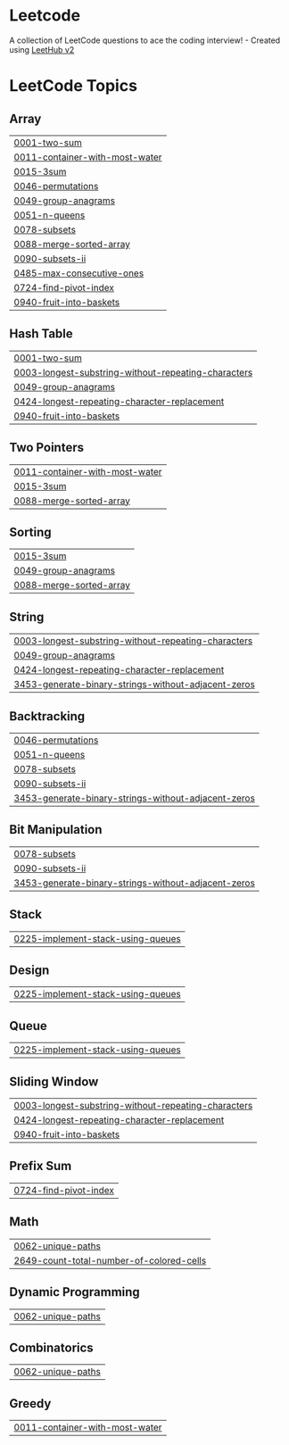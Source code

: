 # Leetcode
A collection of LeetCode questions to ace the coding interview! - Created using [LeetHub v2](https://github.com/arunbhardwaj/LeetHub-2.0)

<!---LeetCode Topics Start-->
# LeetCode Topics
## Array
|  |
| ------- |
| [0001-two-sum](https://github.com/Singhal-0507/Leetcode/tree/master/0001-two-sum) |
| [0011-container-with-most-water](https://github.com/Singhal-0507/Leetcode/tree/master/0011-container-with-most-water) |
| [0015-3sum](https://github.com/Singhal-0507/Leetcode/tree/master/0015-3sum) |
| [0046-permutations](https://github.com/Singhal-0507/Leetcode/tree/master/0046-permutations) |
| [0049-group-anagrams](https://github.com/Singhal-0507/Leetcode/tree/master/0049-group-anagrams) |
| [0051-n-queens](https://github.com/Singhal-0507/Leetcode/tree/master/0051-n-queens) |
| [0078-subsets](https://github.com/Singhal-0507/Leetcode/tree/master/0078-subsets) |
| [0088-merge-sorted-array](https://github.com/Singhal-0507/Leetcode/tree/master/0088-merge-sorted-array) |
| [0090-subsets-ii](https://github.com/Singhal-0507/Leetcode/tree/master/0090-subsets-ii) |
| [0485-max-consecutive-ones](https://github.com/Singhal-0507/Leetcode/tree/master/0485-max-consecutive-ones) |
| [0724-find-pivot-index](https://github.com/Singhal-0507/Leetcode/tree/master/0724-find-pivot-index) |
| [0940-fruit-into-baskets](https://github.com/Singhal-0507/Leetcode/tree/master/0940-fruit-into-baskets) |
## Hash Table
|  |
| ------- |
| [0001-two-sum](https://github.com/Singhal-0507/Leetcode/tree/master/0001-two-sum) |
| [0003-longest-substring-without-repeating-characters](https://github.com/Singhal-0507/Leetcode/tree/master/0003-longest-substring-without-repeating-characters) |
| [0049-group-anagrams](https://github.com/Singhal-0507/Leetcode/tree/master/0049-group-anagrams) |
| [0424-longest-repeating-character-replacement](https://github.com/Singhal-0507/Leetcode/tree/master/0424-longest-repeating-character-replacement) |
| [0940-fruit-into-baskets](https://github.com/Singhal-0507/Leetcode/tree/master/0940-fruit-into-baskets) |
## Two Pointers
|  |
| ------- |
| [0011-container-with-most-water](https://github.com/Singhal-0507/Leetcode/tree/master/0011-container-with-most-water) |
| [0015-3sum](https://github.com/Singhal-0507/Leetcode/tree/master/0015-3sum) |
| [0088-merge-sorted-array](https://github.com/Singhal-0507/Leetcode/tree/master/0088-merge-sorted-array) |
## Sorting
|  |
| ------- |
| [0015-3sum](https://github.com/Singhal-0507/Leetcode/tree/master/0015-3sum) |
| [0049-group-anagrams](https://github.com/Singhal-0507/Leetcode/tree/master/0049-group-anagrams) |
| [0088-merge-sorted-array](https://github.com/Singhal-0507/Leetcode/tree/master/0088-merge-sorted-array) |
## String
|  |
| ------- |
| [0003-longest-substring-without-repeating-characters](https://github.com/Singhal-0507/Leetcode/tree/master/0003-longest-substring-without-repeating-characters) |
| [0049-group-anagrams](https://github.com/Singhal-0507/Leetcode/tree/master/0049-group-anagrams) |
| [0424-longest-repeating-character-replacement](https://github.com/Singhal-0507/Leetcode/tree/master/0424-longest-repeating-character-replacement) |
| [3453-generate-binary-strings-without-adjacent-zeros](https://github.com/Singhal-0507/Leetcode/tree/master/3453-generate-binary-strings-without-adjacent-zeros) |
## Backtracking
|  |
| ------- |
| [0046-permutations](https://github.com/Singhal-0507/Leetcode/tree/master/0046-permutations) |
| [0051-n-queens](https://github.com/Singhal-0507/Leetcode/tree/master/0051-n-queens) |
| [0078-subsets](https://github.com/Singhal-0507/Leetcode/tree/master/0078-subsets) |
| [0090-subsets-ii](https://github.com/Singhal-0507/Leetcode/tree/master/0090-subsets-ii) |
| [3453-generate-binary-strings-without-adjacent-zeros](https://github.com/Singhal-0507/Leetcode/tree/master/3453-generate-binary-strings-without-adjacent-zeros) |
## Bit Manipulation
|  |
| ------- |
| [0078-subsets](https://github.com/Singhal-0507/Leetcode/tree/master/0078-subsets) |
| [0090-subsets-ii](https://github.com/Singhal-0507/Leetcode/tree/master/0090-subsets-ii) |
| [3453-generate-binary-strings-without-adjacent-zeros](https://github.com/Singhal-0507/Leetcode/tree/master/3453-generate-binary-strings-without-adjacent-zeros) |
## Stack
|  |
| ------- |
| [0225-implement-stack-using-queues](https://github.com/Singhal-0507/Leetcode/tree/master/0225-implement-stack-using-queues) |
## Design
|  |
| ------- |
| [0225-implement-stack-using-queues](https://github.com/Singhal-0507/Leetcode/tree/master/0225-implement-stack-using-queues) |
## Queue
|  |
| ------- |
| [0225-implement-stack-using-queues](https://github.com/Singhal-0507/Leetcode/tree/master/0225-implement-stack-using-queues) |
## Sliding Window
|  |
| ------- |
| [0003-longest-substring-without-repeating-characters](https://github.com/Singhal-0507/Leetcode/tree/master/0003-longest-substring-without-repeating-characters) |
| [0424-longest-repeating-character-replacement](https://github.com/Singhal-0507/Leetcode/tree/master/0424-longest-repeating-character-replacement) |
| [0940-fruit-into-baskets](https://github.com/Singhal-0507/Leetcode/tree/master/0940-fruit-into-baskets) |
## Prefix Sum
|  |
| ------- |
| [0724-find-pivot-index](https://github.com/Singhal-0507/Leetcode/tree/master/0724-find-pivot-index) |
## Math
|  |
| ------- |
| [0062-unique-paths](https://github.com/Singhal-0507/Leetcode/tree/master/0062-unique-paths) |
| [2649-count-total-number-of-colored-cells](https://github.com/Singhal-0507/Leetcode/tree/master/2649-count-total-number-of-colored-cells) |
## Dynamic Programming
|  |
| ------- |
| [0062-unique-paths](https://github.com/Singhal-0507/Leetcode/tree/master/0062-unique-paths) |
## Combinatorics
|  |
| ------- |
| [0062-unique-paths](https://github.com/Singhal-0507/Leetcode/tree/master/0062-unique-paths) |
## Greedy
|  |
| ------- |
| [0011-container-with-most-water](https://github.com/Singhal-0507/Leetcode/tree/master/0011-container-with-most-water) |
<!---LeetCode Topics End-->